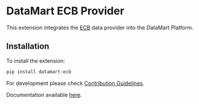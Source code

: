# DataMart ECB Provider

This extension integrates the [ECB](https://data.ecb.europa.eu/) data provider into the DataMart Platform.

## Installation

To install the extension:

```bash
pip install datamart-ecb
```

For development please check [Contribution Guidelines](https://github.com/DataMart-finance/DataMartTerminal/blob/develop/datamart/CONTRIBUTING.md).

Documentation available [here](https://docs.datamart.co/platform).
